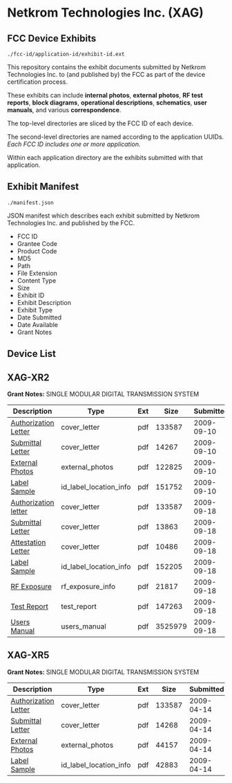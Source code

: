 # Netkrom Technologies Inc. (XAG)
## FCC Device Exhibits

```
./fcc-id/application-id/exhibit-id.ext
```

This repository contains the exhibit documents submitted by Netkrom Technologies Inc. to (and published by) the FCC as part of the device certification process.

These exhibits can include **internal photos**, **external photos**, **RF test reports**, **block diagrams**, **operational descriptions**, **schematics**, **user manuals**, and various **correspondence**.

The top-level directories are sliced by the FCC ID of each device.

The second-level directories are named according to the application UUIDs. *Each FCC ID includes one or more application.*

Within each application directory are the exhibits submitted with that application. 

## Exhibit Manifest

```
./manifest.json
```

JSON manifest which describes each exhibit submitted by Netkrom Technologies Inc. and published by the FCC.

- FCC ID
- Grantee Code
- Product Code
- MD5
- Path
- File Extension
- Content Type
- Size
- Exhibit ID
- Exhibit Description
- Exhibit Type
- Date Submitted
- Date Available
- Grant Notes

## Device List
## XAG-XR2
**Grant Notes:** SINGLE MODULAR DIGITAL TRANSMISSION SYSTEM

| Description | Type | Ext | Size | Submitted | Available |
| ----------- | ---- | --- | ---- | --------- | --------- |
| [Authorization Letter](XAG-XR2/69dc2cbd4ab5427d08e093eecb0a7719/1096443.pdf) | cover_letter | pdf | 133587 | 2009-09-10 | 2009-09-10 |
| [Submittal Letter](XAG-XR2/69dc2cbd4ab5427d08e093eecb0a7719/1167679.pdf) | cover_letter | pdf | 14267 | 2009-09-10 | 2009-09-10 |
| [External Photos](XAG-XR2/69dc2cbd4ab5427d08e093eecb0a7719/1167673.pdf) | external_photos | pdf | 122825 | 2009-09-10 | 2009-09-10 |
| [Label Sample](XAG-XR2/69dc2cbd4ab5427d08e093eecb0a7719/1167675.pdf) | id_label_location_info | pdf | 151752 | 2009-09-10 | 2009-09-10 |
| [Authorization letter](XAG-XR2/9fb14e26b6e7b30d1a4504534648726c/1096443.pdf) | cover_letter | pdf | 133587 | 2009-09-18 | 2009-09-18 |
| [Submittal Letter](XAG-XR2/9fb14e26b6e7b30d1a4504534648726c/1171927.pdf) | cover_letter | pdf | 13863 | 2009-09-18 | 2009-09-18 |
| [Attestation Letter](XAG-XR2/9fb14e26b6e7b30d1a4504534648726c/1171929.pdf) | cover_letter | pdf | 10486 | 2009-09-18 | 2009-09-18 |
| [Label Sample](XAG-XR2/9fb14e26b6e7b30d1a4504534648726c/1171928.pdf) | id_label_location_info | pdf | 152205 | 2009-09-18 | 2009-09-18 |
| [RF Exposure](XAG-XR2/9fb14e26b6e7b30d1a4504534648726c/1171930.pdf) | rf_exposure_info | pdf | 21817 | 2009-09-18 | 2009-09-18 |
| [Test Report](XAG-XR2/9fb14e26b6e7b30d1a4504534648726c/1171926.pdf) | test_report | pdf | 147263 | 2009-09-18 | 2009-09-18 |
| [Users Manual](XAG-XR2/9fb14e26b6e7b30d1a4504534648726c/1171931.pdf) | users_manual | pdf | 3525979 | 2009-09-18 | 2009-09-18 |
## XAG-XR5
**Grant Notes:** SINGLE MODULAR DIGITAL TRANSMISSION SYSTEM

| Description | Type | Ext | Size | Submitted | Available |
| ----------- | ---- | --- | ---- | --------- | --------- |
| [Authorization Letter](XAG-XR5/40a45787a3963308e7c05d4104c4e08f/1096443.pdf) | cover_letter | pdf | 133587 | 2009-04-14 | 2009-04-14 |
| [Submittal Letter](XAG-XR5/40a45787a3963308e7c05d4104c4e08f/1096444.pdf) | cover_letter | pdf | 14268 | 2009-04-14 | 2009-04-14 |
| [External Photos](XAG-XR5/40a45787a3963308e7c05d4104c4e08f/1096441.pdf) | external_photos | pdf | 44157 | 2009-04-14 | 2009-04-14 |
| [Label Sample](XAG-XR5/40a45787a3963308e7c05d4104c4e08f/1096442.pdf) | id_label_location_info | pdf | 42883 | 2009-04-14 | 2009-04-14 |
